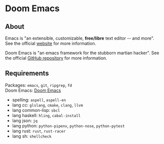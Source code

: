 # Doom Emacs

## About

Emacs is "an extensible, customizable, **free/libre** text editor -- and more".
See the official [website](https://www.gnu.org/software/emacs) for more
information.

Doom Emacs is "an emacs framework for the stubborn martian hacker". See the
official [GitHub repository](https://github.com/hlissner/doom-emacs) for more
information.

## Requirements

Packages: `emacs`, `git`, `ripgrep`, `fd`  
Doom Emacs: [Doom Emacs](https://github.com/hlissner/doom-emacs)

- spelling: `aspell`, `aspell-en`
- lang cc: `glslang`, `cmake`, `clang`, `llvm`
- lang common-lisp: `sbcl`
- lang haskell: `hling`, `cabal-install`
- lang json: `jq`
- lang python: `python-pipenv`, `python-nose`, `python-pytest`
- lang rust: `rust`, `rust-racer`
- lang sh: `shellcheck`
